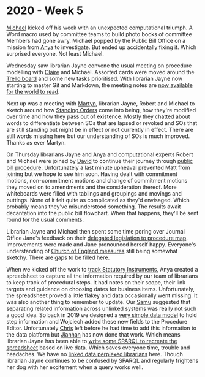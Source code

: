 # 2020 - Week 5

[Michael](https://twitter.com/fantasticlife) kicked off his week with an unexpected computational triumph. A Word macro used by committee teams to build photo books of committee Members had gone awry. Michael popped by the Public Bill Office on a mission from [Anya](https://twitter.com/bitten_) to investigate. But ended up accidentally fixing it. Which surprised everyone. Not least Michael.

Wednesday saw librarian Jayne convene the usual meeting on procedure modelling with [Claire](https://twitter.com/tinysprite) and Michael. Assorted cards were moved around the [Trello board](https://trello.com/b/HRIwjNQD/parliament-procedure) and some new tasks prioritised. With librarian Jayne now starting to master Git and Markdown, the meeting notes are [now available for the world to read](/ontologies/procedure/meta/weeknotes/2020/05/). 

Next up was a meeting with [Martyn](https://twitter.com/martynpatrick), librarian Jayne, Robert and Michael to sketch around how [Standing Orders](https://www.parliament.uk/site-information/glossary/standing-orders/) come into being, how they're modified over time and how they pass out of existence. Mostly they chatted about words to differentiate between SOs that are lapsed or revoked and SOs that are still standing but might be in effect or not currently in effect. There are still words missing here but our understanding of SOs is much improved. Thanks as ever Martyn.

On Thursday librarians Jayne and Anya and computational experts Robert and Michael were joined by [David](https://twitter.com/clerkly) to continue their journey through [public bill procedure](https://ukparliament.github.io/ontologies/procedure/flowcharts/bills/public-bill.pdf). Unfortunately a last minute upheaval prevented [Matt](https://twitter.com/MattKorris) from joining but we hope to see him soon. Having dealt with commitment motions, non-commitment motions and change of commitment motions they moved on to amendments and the consideration thereof. More whiteboards were filled with tablings and groupings and movings and puttings. None of it felt quite as complicated as they'd envisaged. Which probably means they've misunderstood something. The results await decantation into the public bill flowchart. When that happens, they'll be sent round for the usual comments.

Librarian Jayne and Michael then spent some time poring over Journal Office Jane's feedback on their [delegated legislation to procedure map](https://github.com/ukparliament/ontologies/blob/master/legislation/delegated-legislation/delegated-legislation.pdf). Improvements were made and Jane pronounced herself happy. Everyone's understanding of [Church of England measures](https://www.parliament.uk/site-information/glossary/church-of-england-measures/) still being somewhat sketchy. There are gaps to be filled here.

When we kicked off the work to [track Statutory Instruments](https://statutoryinstruments.parliament.uk/), Anya created a spreadsheet to capture all the information required by our team of librarians to keep track of procedural steps. It had notes on their scope, their link targets and guidance on choosing dates for business items. Unfortunately, the spreadsheet proved a little flakey and data occasionally went missing. It was also another thing to remember to update. Our [Samu](https://twitter.com/langsamu) suggested that separating related information across unlinked systems was really not such a good idea. So back in 2019 we designed a [very simple data model](https://ukparliament.github.io/ontologies/procedure-step-annotation/procedure-step-annotation-ontology.html) to hold step information and Wojciech added these new fields to the Procedure Editor. Unfortunately [Chris](https://twitter.com/chrisalcockdev) left before he had time to add this information to the data platform but [Jianhan](https://twitter.com/jianhanzhu) has now done that work. Which means librarian Jayne has been able to [write some SPARQL to recreate the spreadsheet](https://api.parliament.uk/sparql#query=PREFIX+rdfs%3A+%3Chttp%3A%2F%2Fwww.w3.org%2F2000%2F01%2Frdf-schema%23%3E%0APREFIX+%3A+%3Chttps%3A%2F%2Fid.parliament.uk%2Fschema%2F%3E%0Aselect+%3FProcedurestep+%3FprocedureStepName+%3Fscope+%3Fdate+%3Flink+%3Flegislaturename+where+%7B%0A+%3FProcedurestep+a+%3AProcedureStep+.%0A+%3FProcedurestep+rdfs%3Alabel+%3FprocedureStepName+.%0A++OPTIONAL%7B+%3FProcedurestep+%3AprocedureStepScopeNote+%3Fscope+%7D+.%0A++OPTIONAL+%7B+%3FProcedurestep+%3AprocedureStepDateNote+%3Fdate+%7D+.%0A++OPTIONAL+%7B+%3FProcedurestep+%3AprocedureStepLinkNote+%3Flink+%7D.%0A++OPTIONAL+%7B%3FProcedurestep+%3AprocedureStepHasHouse+%3Flegislature+.%0A++%3Flegislature+rdfs%3Alabel+%3Flegislaturename%7D%0A+++%0A++%7D&contentTypeConstruct=text%2Fturtle&contentTypeSelect=application%2Fsparql-results%2Bjson&endpoint=https%3A%2F%2Fapi.parliament.uk%2Fsparql&requestMethod=POST&tabTitle=Procedure+steps+without+commonly+actualised&headers=%7B%7D&outputFormat=table) based on live data. Which saves everyone time, trouble and headaches.  We have no [linked data perplexed librarians](http://www.ala.org/news/member-news/2020/02/linked-data-perplexed-librarian) here. Though librarian Jayne continues to be confused by SPARQL and regularly frightens her dog with her excitement when a query works well. 








